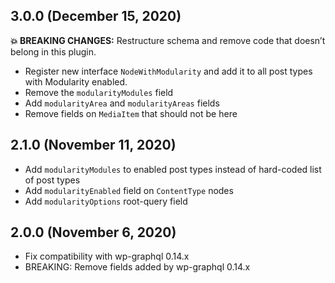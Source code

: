## 3.0.0 (December 15, 2020)

**💥 BREAKING CHANGES:** Restructure schema and remove code that doesn’t belong
in this plugin.

- Register new interface `NodeWithModularity` and add it to all post types with
  Modularity enabled.
- Remove the `modularityModules` field
- Add `modularityArea` and `modularityAreas` fields
- Remove fields on `MediaItem` that should not be here

## 2.1.0 (November 11, 2020)

- Add `modularityModules` to enabled post types instead of hard-coded list of
  post types
- Add `modularityEnabled` field on `ContentType` nodes
- Add `modularityOptions` root-query field

## 2.0.0 (November 6, 2020)

- Fix compatibility with wp-graphql 0.14.x
- BREAKING: Remove fields added by wp-graphql 0.14.x
